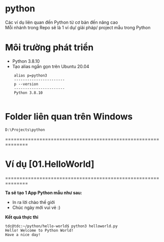 # python
Các ví dụ liên quan đến Python từ cơ bản đến nâng cao<br/>
Mỗi nhánh trong Repo sẽ là 1 ví dụ/ giải pháp/ project mẫu trong Python

# Môi trường phát triển
- Python 3.8.10
- Tạo alias ngắn gọn trên Ubuntu 20.04
```shell
    alias p=python3
    -----------------------
    p --version
    -----------------------
    Python 3.8.10 
    
```

# Folder liên quan trên Windows
```
D:\Projects\python
```

==============================================================

# Ví dụ [01.HelloWorld]
==============================================================

**Ta sẽ tạo 1 App Python mẫu như sau:**<br/>
- In ra lời chào thế giới
- Chúc ngày mới vui vẻ :)

**Kết quả thực thi**<br/>
```shell
tdc@tdc:~/python/hello-world$ python3 helloworld.py 
Hello! Welcome to Python World!
Have a nice day!

```